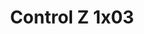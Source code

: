 ---
layout: episodios
title: "Control Z 1x03"
url_serie_padre: 'control-z/temporada-1'
category: 'series'
capitulo: 'yes'
anio: '2019'
prev: 'capitulo-2'
proximo: 'capitulo-4'
sandbox: allow-same-origin allow-forms
idioma: 'Latino'
calidad: 'Full HD'
fuente: 'cueva'
reproductores_otros: ["https://gdriveplayer.me/embed2.php?link=3EYM%252BlqJQYUzjgQlc7JjQgDpTyrrVCOa55SYhG5xpuFi8eMLrRlSt%252F9KGJYyHNQQ9k8bAhR%252FDWNjws5Yzmr4RRB7JD7szhXGCQzP%252BrEgXvubMRfOrNoE%252Fowa7JLvXtiYi4MNyNhNqw%252BCgivvyty8Db2XADu33wIEs8yJ%252F9osTiFWwtpE%252Bs%252FAt95CQz%252FfFUFD170xoBRRhPXt9dZ9T%252Bl4h9","Latino","https://gdriveplayer.me/embed2.php?link=pmxydrTD8qUPJ6rwCXMKuwBopxKyvV%252B8en05%252FAOjYd0wIRZS1zVvko6kxprISDey4Yvhyw00k3pHzj%252F5isluLwgpjEwLRejmMAfbGwdezqkAA52pH9YZXIw0uE48UOJxGpT%252FAuEXJFNvHBBF%252FmMhgX63ZGqZOm3v%252FxxWELm0ugw3ussHCXpFnzk1O4WN02NIhV20hh%252B%252BoR%252FdIMyAD7Lvz2","Latino","https://player.premiumstream.live/player.php?id=NDg1OA&sub=","Latino","https://player.premiumstream.live/player.php?id=NDg1OA&sub=","Latino","https://movcloud.net/embed/bw-HX4XEkotP","Latino","https://supervideo.tv/e/3tcmm60g1xxv","Latino","https://mstream.press/m1d5aqved3ub","Latino"]
reproductores_fembed: ["https://feurl.com/v/j4en7cdd36256dg","Latino","https://feurl.com/v/lg-y5bnn32kkzqx","Latino"]
reproductor: fembed
clasificacion: '+10'
tags:
- Ciencia-Ficcion
---